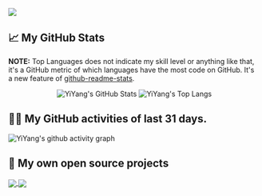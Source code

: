 [GITHUB_PROFILE]: https://github.com/yanmao-cc

![](https://komarev.com/ghpvc/?username=yanmao-cc&color=green)

## 📈 My GitHub Stats 

**NOTE:** Top Languages does not indicate my skill level or anything like that, it's a GitHub metric of which languages have the most code on GitHub. It's a new feature of [github-readme-stats](https://github.com/anuraghazra/github-readme-stats).

<p align="center">
    <img src="https://github-readme-stats.vercel.app/api/?username=yanmao-cc&theme=prussian&show_icons=true&count_private=true" alt="YiYang's GitHub Stats">
    <img src="https://github-readme-stats.vercel.app/api/top-langs/?username=yanmao-cc&layout=compact&theme=prussian" alt="YiYang's Top Langs">
</p>

## 👨‍💻 My GitHub activities of last 31 days.

![YiYang's github activity graph](https://activity-graph.herokuapp.com/graph?username=yanmao-cc&theme=react-dark&area=true&custom_title=YiYang%20Pu's%20Contribution%20Graph)

## 📘 My own open source projects

<a href="https://github.com/red-axe/am-editor.git">
  <img align="center" src="https://github-readme-stats.vercel.app/api/pin/?username=red-axe&repo=am-editor&show_owner=true&theme=prussian" />
</a>
<a href="https://github.com/editablejs/editable.git">
  <img align="center" src="https://github-readme-stats.vercel.app/api/pin/?username=editablejs&repo=editable&show_owner=true&theme=prussian" />
</a>
